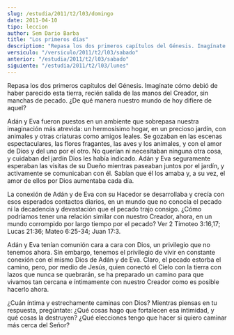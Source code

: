 ```yaml
---
slug: /estudia/2011/t2/l03/domingo
date: 2011-04-10
tipo: leccion
author: Sem Dario Barba
title: "Los primeros días"
description: "Repasa los dos primeros capítulos del Génesis. Imagínate cómo debió de haber  parecido esta tierra, recién salida de las manos del Creador, sin manchas de  pecado. ¿De qué manera nuestro mundo de hoy difiere de aquel? Adán y Eva fueron  puestos en un ambiente que sobrepasa nue..."
versiculo: "/versiculo/2011/t2/l03/sabado"
anterior: "/estudia/2011/t2/l03/sabado"
siguiente: "/estudia/2011/t2/l03/lunes"
---
```


Repasa los dos primeros capítulos del Génesis. Imagínate cómo debió de haber parecido esta tierra, recién salida de las manos del Creador, sin manchas de pecado. ¿De qué manera nuestro mundo de hoy difiere de aquel?

Adán y Eva fueron puestos en un ambiente que sobrepasa nuestra imaginación más atrevida: un hermosísimo hogar, en un precioso jardín, con animales y otras criaturas como amigos leales. Se gozaban en las escenas espectaculares, las flores fragantes, las aves y los animales, y con el amor de Dios y del uno por el otro. No querían ni necesitaban ninguna otra cosa, y cuidaban del jardín Dios les había indicado. Adán y Eva seguramente esperaban las visitas de su Dueño mientras paseaban juntos por el jardín, y activamente se comunicaban con él. Sabían que él los amaba y, a su vez, el amor de ellos por Dios aumentaba cada día.

La conexión de Adán y de Eva con su Hacedor se desarrollaba y crecía con esos esperados contactos diarios, en un mundo que no conocía el pecado ni la decadencia y devastación que el pecado trajo consigo. ¿Cómo podríamos tener una relación similar con nuestro Creador, ahora, en un mundo corrompido por largo tiempo por el pecado? Ver 2 Timoteo 3:16,17; Lucas 21:36; Mateo 6:25-34; Juan 17:3.

Adán y Eva tenían comunión cara a cara con Dios, un privilegio que no tenemos ahora. Sin embargo, tenemos el privilegio de vivir en constante conexión con el mismo Dios de Adán y de Eva. Claro, el pecado estorba el camino, pero, por medio de Jesús, quien conectó el Cielo con la tierra con lazos que nunca se quebrarán, se ha preparado un camino para que vivamos tan cercana e íntimamente con nuestro Creador como es posible hacerlo ahora.

¿Cuán íntima y estrechamente caminas con Dios? Mientras piensas en tu respuesta, pregúntate: ¿Qué cosas hago que fortalecen esa intimidad, y qué cosas la destruyen? ¿Qué elecciones tengo que hacer si quiero caminar más cerca del Señor?
